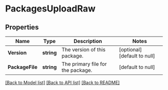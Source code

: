 # PackagesUploadRaw

## Properties
Name | Type | Description | Notes
------------ | ------------- | ------------- | -------------
**Version** | **string** | The version of this package. | [optional] [default to null]
**PackageFile** | **string** | The primary file for the package. | [default to null]

[[Back to Model list]](../README.md#documentation-for-models) [[Back to API list]](../README.md#documentation-for-api-endpoints) [[Back to README]](../README.md)


